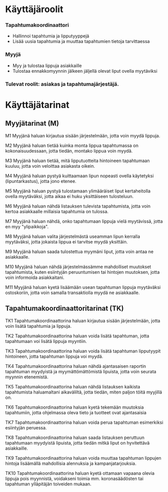 # Käyttäjäroolit
 

 ### Tapahtumakoordinaattori
 * Hallinnoi tapahtumia ja lipputyyppejä 
 * Lisää uusia tapahtumia ja muuttaa tapahtumien tietoja tarvittaessa
 

 ### Myyjä
 * Myy ja tulostaa lippuja asiakkaille
 * Tulostaa ennakkomyynnin jälkeen jäljellä olevat liput ovella myytäviksi 


 ### Tulevat roolit: asiakas ja tapahtumajärjestäjä.

# Käyttäjätarinat

## Myyjätarinat (M)
M1 Myyjänä haluan kirjautua sisään järjestelmään, jotta voin myydä lippuja.

M2 Myyjänä haluan tietää kuinka monta lippua tapahtumassa on kokonaisuudessaan,
jotta tiedän, montako lippua voin myydä. 

M3 Myyjänä haluan tietää, mitä lipputuotteita hintoineen tapahtumaan kuuluu, 
jotta voin veloittaa asiakasta oikein. 

M4 Myyjänä haluan pystyä kuittaamaan lipun nopeasti ovella käytetyksi (lipuntarkastus), jotta jono 
etenee. 

M5 Myyjänä haluan pystyä tulostamaan ylimääräiset liput kertaheitolla ovella 
myytäväksi, jotta aikaa ei huku yksittäiseen tulosteluun. 

M6 Myyjänä haluan nähdä listauksen tulevista tapahtumista, jotta voin kertoa asiakkaalle millaisia tapahtumia on tulossa.

M7 Myyjänä haluan nähdä, onko tapahtumaan lippuja vielä myytävissä, jotta en myy "ylipaikkoja".

M8 Myyjänä haluan valita järjestelmästä useamman lipun kerralla myytäväksi, jotta jokaista lippua ei tarvitse myydä yksittäin.

M9 Myyjänä haluan saada tulostettua myymäni liput, jotta voin antaa ne asiakkaalle.

M10 Myyjänä haluan nähdä järjestelmässämme mahdolliset muutokset tapahtumista, kuten esiintyjän peruuntumisen tai hintojen muutoksen, jotta voin informoida asiakkaitani.

M11 Myyjänä haluan kyetä lisäämään usean tapahtuman lippuja myytäväksi ostoskoriin, jotta voin samalla transaktiolla myydä ne asiakkaalle. 

## Tapahtumakoordinaattoritarinat (TK)

TK1 Tapahtumakoordinaattorina haluan kirjautua sisään järjestelmään, jotta voin lisätä tapahtumia ja lippuja.

TK2 Tapahtumakoordinaattorina haluan voida lisätä tapahtuman, jotta tapahtumaan voi lisätä lippuja myyntiin.

TK3 Tapahtumakoordinaattorina haluan voida lisätä tapahtuman lipputyypit hintoineen, jotta tapahtuman lippuja voi myydä.

TK4 Tapahtumakoordinaattorina haluan nähdä ajantasaisen raportin tapahtuman myydyistä ja 
myymättömättömistä lipuista, jotta voin seurata myynnin etenemistä. 

TK5 Tapahtumakoordinaattorina haluan nähdä listauksen kaikista tapahtumista haluamaltani aikaväliltä, jotta tiedän, miten paljon töitä myyjillä on.

TK6 Tapahtumakoordinaattorina haluan kyetä tekemään muutoksia tapahtumiin, jotta ohjelmassa oleva tieto ja tuotteet ovat ajantasaisia

TK7 Tapahtumakoordinaattorina haluan voida perua tapahtuman esimerkiksi esiintyjän peruessa.

TK8 Tapahtumakoordinaattorina haluan saada listauksen peruttuun tapahtumaan myydyistä lipuista, jotta tiedän mitkä liput on hyvitettävä asiakkaille.

TK9 Tapahtumakoordinaattorina haluan voida muuttaa tapahtuman lippujen hintoja lisäämällä mahdollisia alennuksia ja kampanjatarjouksia.

TK10 Tapahtumakoordinaattorina haluan kyetä ottamaan vapaana olevia lippuja pois myynnistä, voidakseni toimia mm. koronasäädösten tai tapahtuman ylläpitäjän toiveiden mukaan.